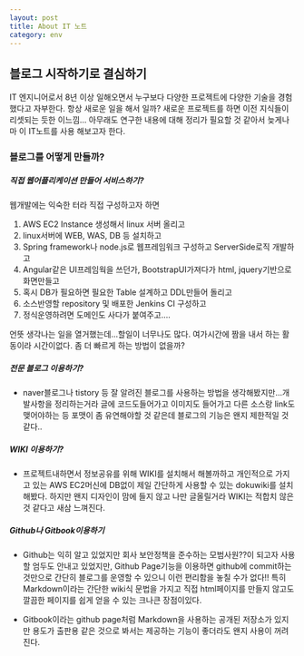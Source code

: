 ```yaml
---
layout: post
title: About IT 노트
category: env
---
```



블로그 시작하기로 결심하기
---------------------

IT 엔지니어로서 8년 이상 일해오면서 누구보다 다양한 프로젝트에 다양한 기술을 경험했다고 자부한다. 항상 새로운 일을 해서 일까? 새로운 프로젝트를 하면 이전 지식들이 리셋되는 듯한 이느낌... 아무래도 연구한 내용에 대해 정리가 필요할 것 같아서 늦게나마 이 IT노트를 사용 해보고자 한다.
 
### 블로그를 어떻게 만들까?

##### 직접 웹어플리케이션 만들어 서비스하기?

웹개발에는 익숙한 터라 직접 구성하고자 하면
1. AWS EC2 Instance 생성해서 linux 서버 올리고
2. linux서버에 WEB, WAS, DB 등 설치하고
3. Spring framework나 node.js로 웹프레임워크 구성하고 ServerSide로직 개발하고
4. Angular같은 UI프레임웍을 쓰던가, BootstrapUI가져다가 html, jquery기반으로 화면만들고
5. 혹시 DB가 필요하면 필요한 Table 설계하고 DDL만들어 돌리고
6. 소스반영할 repository 및 배포한 Jenkins CI 구성하고
7. 정식운영하려면 도메인도 사다가 붙여주고....

 언뜻 생각나는 일을 열거했는데...할일이 너무나도 많다. 여가시간에 짬을 내서 하는 활동이라 시간이없다. 좀 더 빠르게 하는 방법이 없을까?


##### 전문 블로그 이용하기?
- naver블로그나 tistory 등 잘 알려진 블로그를 사용하는 방법을 생각해봤지만...개발사항을 정리하는거라 글에 코드도들어가고 이미지도 들어가고 다른 소스랑 link도 맺어야하는 등 포맷이 좀 유연해야할 것 같은데 블로그의 기능은 왠지 제한적일 것 같다..


##### WIKI 이용하기?
- 프로젝트내하면서 정보공유를 위해 WIKI를 설치해서 해볼까하고 개인적으로 가지고 있는 AWS EC2머신에 DB없이 제일 간단하게 사용할 수 있는 dokuwiki를 설치해봤다.
 하지만 왠지 디자인이 맘에 들지 않고 나만 글올릴거라 WIKI는 적합치 않은 것 같다고 새삼 느껴진다.


##### Github나 Gitbook이용하기
- Github는 익히 알고 있었지만 회사 보안정책을 준수하는 모범사원??이 되고자 사용할 엄두도 안내고 있었지만, Github Page기능을 이용하면 github에 commit하는 것만으로 간단히 블로그를 운영할 수 있으니 이런 편리함을 놓칠 수가 없다!! 특히 Markdown이라는 간단한 wiki식 문법을 가지고 직접 html페이지를 만들지 않고도 깔끔한 페이지를 쉽게 얻을 수 있는 크나큰 장점이있다.
 
- Gitbook이라는 github page처럼 Markdown을 사용하는 공개된 저장소가 있지만 용도가 출판용 같은 것으로 봐서는 제공하는 기능이 좋더라도 왠지 사용이 꺼려진다.


